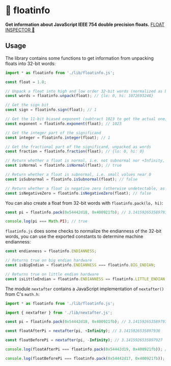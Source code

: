 # 🔢 floatinfo

**Get information about JavaScript IEEE 754 double precision floats.** [FLOAT INSPECTOR 🔎](https://giuscris.github.io/floatinfo/inspector.html)

## Usage

The library contains some functions to get information from unpacking floats into 32-bit words:

```js
import * as floatinfo from './lib/floatinfo.js';

const float = 1.0;

// Unpack a float into high and low order 32-bit words (normalized as big endian)
const words = floatinfo.unpack(float); // {lo: 0, hi: 1072693248}

// Get the sign bit
const sign = floatinfo.sign(float); // 1

// Get the 11-bit biased exponent (subtract 1023 to get the actual one)
const exponent = floatinfo.exponent(float); // 1023

// Get the integer part of the significand
const integer = floatinfo.integer(float); // 1

// Get the fractional part of the significand, unpacked as words
const fraction = floatinfo.fraction(float); // {lo: 0, hi: 0}

// Return whether a float is normal, i.e. not subnormal nor +Infinity, -Infinity or NaN
const isNormal = floatinfo.isNormal(float); // true

// Return whether a float is subnormal, i.e. small values near 0
const isSubnormal = floatinfo.isSubnormal(float); // false

// Return whether a float is negative zero (otherwise undetectable, as -0 === 0)
const isNegativeZero = floatinfo.isNegativeZero(float); // false
```

You can also create a float from 32-bit words with `floatinfo.pack(lo, hi)`:

```js
const pi = floatinfo.pack(0x54442d18, 0x400921fb); // 3.141592653589793

console.log(pi === Math.PI); // true
```

`floatinfo.js` does some checks to normalize the endianness of the 32-bit words, you can use the exported constants to determine machine endianness:

```js
const endianness = floatinfo.ENDIANNESS;

// Returns true on big endian hardware
const isBigEndian = floatinfo.ENDIANNESS === floatinfo.BIG_ENDIAN;

// Returns true on little endian hardware
const isLittleEndian = floatinfo.ENDIANNESS == floatinfo.LITTLE_ENDIAN;
```

The module `nextafter` contains a JavaScript implementation of `nextafter()` from C's `math.h`:

```js
import * as floatinfo from './lib/floatinfo.js';

import { nextafter } from './lib/nextafter.js';

const pi = floatinfo.pack(0x54442d18, 0x400921fb); // 3.141592653589793

const floatAfterPi = nextafter(pi, +Infinity); // 3.1415926535897936

const floatBeforePi = nextafter(pi, -Infinity); // 3.1415926535897927

console.log(floatAfterPi === floatinfo.pack(0x54442d19, 0x400921fb)); // true

console.log(floatBeforePi === floatinfo.pack(0x54442d17, 0x400921fb)); // true
```
